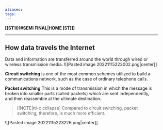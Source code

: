 ```yaml
---
aliases:
tags:
---
```

**[[ST101#SEMI FINAL|HOME [ST]]]**

---
## How data travels the Internet
Data and information are transferred around the world through wired or wireless transmission media.
![[Pasted image 20221115223002.png|center]]

**Circuit switching**
is one of the most common schemes utilized to build a communications network, such as the case of ordinary telephone calls.

**Packet switching**
This is a mode of transmission in which the message is broken into smaller parts (called packets) which are sent independently, and then reassemble at the ultimate destination.
>[!NOTE|ttl-c collapse] Compared to circuit switching, packet switching, therefore, is much more efficient.

![[Pasted image 20221115223226.png|center]]